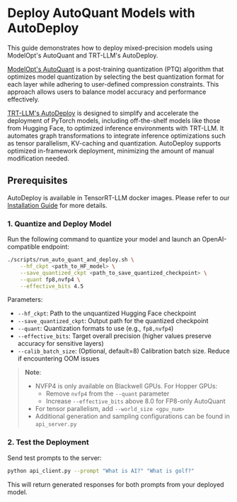 # Deploy AutoQuant Models with AutoDeploy

This guide demonstrates how to deploy mixed-precision models using ModelOpt's AutoQuant and TRT-LLM's AutoDeploy.

[ModelOpt's AutoQuant](https://nvidia.github.io/TensorRT-Model-Optimizer/reference/generated/modelopt.torch.quantization.model_quant.html#modelopt.torch.quantization.model_quant.auto_quantize) is a post-training quantization (PTQ) algorithm that optimizes model quantization by selecting the best quantization format for each layer while adhering to user-defined compression constraints. This approach allows users to balance model accuracy and performance effectively.

[TRT-LLM's AutoDeploy](https://github.com/NVIDIA/TensorRT-LLM/tree/main/examples/auto_deploy) is designed to simplify and accelerate the deployment of PyTorch models, including off-the-shelf models like those from Hugging Face, to optimized inference environments with TRT-LLM. It automates graph transformations to integrate inference optimizations such as tensor parallelism, KV-caching and quantization. AutoDeploy supports optimized in-framework deployment, minimizing the amount of manual modification needed.

## Prerequisites

AutoDeploy is available in TensorRT-LLM docker images. Please refer to our [Installation Guide](../../README.md#installation) for more details.

### 1. Quantize and Deploy Model

Run the following command to quantize your model and launch an OpenAI-compatible endpoint:

```bash
./scripts/run_auto_quant_and_deploy.sh \
    --hf_ckpt <path_to_HF_model> \
    --save_quantized_ckpt <path_to_save_quantized_checkpoint> \
    --quant fp8,nvfp4 \
    --effective_bits 4.5
```

Parameters:

- `--hf_ckpt`: Path to the unquantized Hugging Face checkpoint
- `--save_quantized_ckpt`: Output path for the quantized checkpoint
- `--quant`: Quantization formats to use (e.g., `fp8,nvfp4`)
- `--effective_bits`: Target overall precision (higher values preserve accuracy for sensitive layers)
- `--calib_batch_size`: (Optional, default=8) Calibration batch size. Reduce if encountering OOM issues

> **Note**:
>
> - NVFP4 is only available on Blackwell GPUs. For Hopper GPUs:
>   - Remove `nvfp4` from the `--quant` parameter
>   - Increase `--effective_bits` above 8.0 for FP8-only AutoQuant
> - For tensor parallelism, add `--world_size <gpu_num>`
> - Additional generation and sampling configurations can be found in `api_server.py`

### 2. Test the Deployment

Send test prompts to the server:

```bash
python api_client.py --prompt "What is AI?" "What is golf?"
```

This will return generated responses for both prompts from your deployed model.
